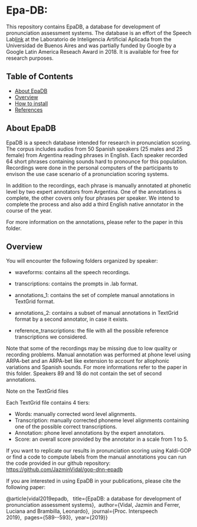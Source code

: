 # Epa-DB: 

This repository contains EpaDB, a database for development of pronunciation assessment systems. The database is an effort of the Speech Lab[link](http://habla.dc.uba.ar/) at the Laboratorio de Inteligencia Artificial Aplicada from the Universidad de Buenos Aires and was partially funded by Google by a Google Latin America Reseach Award in 2018.
It is available for free for research purposes. 


## Table of Contents
* [About EpaDB](#About-EpaDB)
* [Overview](#overview)
* [How to install](#how-to-install)
* [References](#references)

## About EpaDB

EpaDB is a speech database intended for research in pronunciation scoring. The corpus includes audios from 50 Spanish speakers (25 males and 25 female) from Argentina reading phrases in English. Each speaker recorded 64 short phrases containing sounds hard to pronounce for this population. Recordings were done in the personal computers of the participants to envison the use case scenario of a pronunciation scoring systems. 

In addition to the recordings, each phrase is manually annotated at phonetic level by two expert annotators from Argentina. One of the annotations is complete, the other covers only four phrases per speaker. We intend to complete the process and also add a third English native annotator in the course of the year.

For more information on the annotations, please refer to the paper in this folder.

## Overview

You will encounter the following folders organized by speaker:

- waveforms: contains all the speech recordings.
- transcriptions: contains the prompts in .lab format.
- annotations_1: contains the set of complete manual annotations in TextGrid format.
- annotations_2: contains a subset of manual annotations in TextGrid format by a second annotator, in case it exists. 

- reference_transcriptions: the file with all the possible reference transcriptions we considered.


Note that some of the recordings may be missing due to low quality or recording problems.
Manual annotation was performed at phone level using ARPA-bet and an ARPA-bet like extension to account for allophonic variations and Spanish sounds. For more informations refer to the paper in this folder.
Speakers 89 and 18 do not contain the set of second annotations.

Note on the TextGrid files

Each TextGrid file contains 4 tiers:

- Words: manually corrected word level alignments.
- Transcription: manually corrected phoneme level alignments containing one of the possible correct transcriptions.
- Annotation: phone level annotations by the expert annotators.
- Score: an overall score provided by the annotator in a scale from 1 to 5.


If you want to replicate our results in pronunciation scoring using Kaldi-GOP or find a code to compute labels from the manual annotations you can run the code provided in our github repository: https://github.com/JazminVidal/gop-dnn-epadb


If you are interested in using EpaDB in your publications, please cite the following paper:

@article{vidal2019epadb,  
title={EpaDB: a database for development of pronunciation assessment systems},  author={Vidal, Jazmin and Ferrer, Luciana and Brambilla, Leonardo},  journal={Proc. Interspeech 2019},  pages={589--593},  year={2019}}
